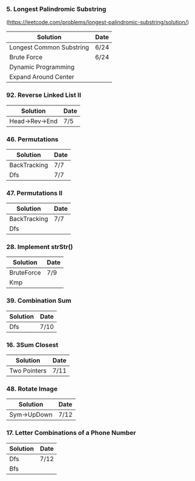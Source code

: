 ### 5. Longest Palindromic Substring    
(https://leetcode.com/problems/longest-palindromic-substring/solution/)

| Solution | Date |
| ------- | ----- |
| Longest Common Substring | 6/24 |
| Brute Force | 6/24 |
| Dynamic Programming |  |
| Expand Around Center |  |

### 92. Reverse Linked List II

| Solution | Date |
| ------- | ----- |
| Head->Rev->End | 7/5 |

### 46. Permutations

| Solution | Date |
| ------- | ----- |
| BackTracking | 7/7 |
| Dfs | 7/7 |

### 47. Permutations II

| Solution | Date |
| ------- | ----- |
| BackTracking | 7/7 |
| Dfs |  |

### 28. Implement strStr()

| Solution | Date |
| ------- | ----- |
| BruteForce | 7/9 |
| Kmp |  |

### 39. Combination Sum

| Solution | Date |
| ------- | ----- |
| Dfs | 7/10 |

### 16. 3Sum Closest

| Solution | Date |
| ------- | ----- |
| Two Pointers | 7/11 |

### 48. Rotate Image

| Solution | Date |
| ------- | ----- |
| Sym->UpDown | 7/12 |

### 17. Letter Combinations of a Phone Number

| Solution | Date |
| ------- | ----- |
| Dfs | 7/12 |
| Bfs | |
